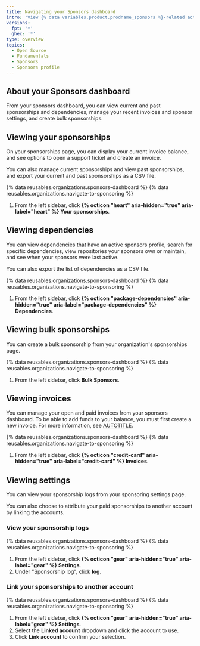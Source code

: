 ```yaml
---
title: Navigating your Sponsors dashboard
intro: 'View {% data variables.product.prodname_sponsors %}-related activity from your Sponsors dashboard.'
versions:
  fpt: '*'
  ghec: '*'
type: overview
topics:
  - Open Source
  - Fundamentals
  - Sponsors
  - Sponsors profile
---
```

## About your Sponsors dashboard

From your sponsors dashboard, you can view current and past sponsorships and dependencies, manage your recent invoices and sponsor settings, and create bulk sponsorships.

## Viewing your sponsorships

On your sponsorships page, you can display your current invoice balance, and see options to open a support ticket and create an invoice.

You can also manage current sponsorships and view past sponsorships, and export your current and past sponsorships as a CSV file.

{% data reusables.organizations.sponsors-dashboard %}
{% data reusables.organizations.navigate-to-sponsoring %}
1. From the left sidebar, click **{% octicon "heart" aria-hidden="true" aria-label="heart" %} Your sponsorships**.

## Viewing dependencies

You can view dependencies that have an active sponsors profile, search for specific dependencies, view repositories your sponsors own or maintain, and see when your sponsors were last active.

You can also export the list of dependencies as a CSV file.

{% data reusables.organizations.sponsors-dashboard %}
{% data reusables.organizations.navigate-to-sponsoring %}
1. From the left sidebar, click **{% octicon "package-dependencies" aria-hidden="true" aria-label="package-dependencies" %} Dependencies**.

## Viewing bulk sponsorships

You can create a bulk sponsorship from your organization's sponsorships page.

{% data reusables.organizations.sponsors-dashboard %}
{% data reusables.organizations.navigate-to-sponsoring %}
1. From the left sidebar, click **Bulk Sponsors**.

## Viewing invoices

You can manage your open and paid invoices from your sponsors dashboard. To be able to add funds to your balance, you must first create a new invoice. For more information, see [AUTOTITLE](/sponsors/sponsoring-open-source-contributors/paying-for-github-sponsors-by-invoice#creating-a-new-invoice).

{% data reusables.organizations.sponsors-dashboard %}
{% data reusables.organizations.navigate-to-sponsoring %}
1. From the left sidebar, click **{% octicon "credit-card" aria-hidden="true" aria-label="credit-card" %} Invoices**.

## Viewing settings

You can view your sponsorship logs from your sponsoring settings page.

You can also choose to attribute your paid sponsorships to another account by linking the accounts.

### View your sponsorship logs

{% data reusables.organizations.sponsors-dashboard %}
{% data reusables.organizations.navigate-to-sponsoring %}
1. From the left sidebar, click **{% octicon "gear" aria-hidden="true" aria-label="gear" %} Settings**.
1. Under "Sponsorship log", click **log**.

### Link your sponsorships to another account

{% data reusables.organizations.sponsors-dashboard %}
{% data reusables.organizations.navigate-to-sponsoring %}
1. From the left sidebar, click **{% octicon "gear" aria-hidden="true" aria-label="gear" %} Settings**.
1. Select the **Linked account** dropdown and click the account to use.
1. Click **Link account** to confirm your selection.

